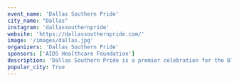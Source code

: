 ```yaml
---
event_name: 'Dallas Southern Pride'
city_name: "Dallas"
instagram: 'dallassouthernpride'
website: 'https://dallassouthernpride.com/'
image: '/images/dallas.jpg'
organizers: 'Dallas Southern Pride'
sponsors: ['AIDS Healthcare Foundation']
description: 'Dallas Southern Pride is a premier celebration for the Black LGBTQ+ community in Dallas, featuring parades, parties, and cultural events.'
popular_city: True
---
```

